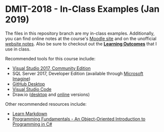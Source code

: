 # DMIT-2018 - In-Class Examples (Jan 2019)

The files in this repository branch are my in-class examples. Additionally, you can find online notes at the course's [Moodle site](https://moodle.nait.ca) and on the unofficial [website notes](https://dmit-2018.github.io). Also be sure to checkout out the [**Learning Outcomes**](https://dmit-2018.github.io/about/LOGs.html) that I use in class.

Recommended tools for this course include:

- [Visual Studio 2017, Community Edition](https://visualstudio.microsoft.com/)
- SQL Server 2017, Developer Edition (available through [Microsoft Imagine](https://e5.onthehub.com/WebStore/OfferingDetails.aspx?o=32dd97ce-e6ad-e711-80f7-000d3af41938&ws=3511aead-a58b-e011-969d-0030487d8897&vsro=8))
- [GitHub Desktop](https://desktop.github.com)
- [Visual Studio Code](https://code.visualstudio.com)
- Draw.io ([desktop](https://about.draw.io/integrations/#integrations_offline) and [online](https://draw.io) versions)

Other recommended resources include:

- [Learn Markdown](https://commonmark.org/help/)
- [Programming Fundamentals - An Object-Oriented Introduction to Programming in C#](https://programming-0101.github.io/TheBook/)
